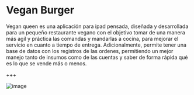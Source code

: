 # Vegan Burger

Vegan queen es una aplicación para ipad pensada, diseñada y desarrollada para un pequeño restaurante vegano con el objetivo tomar de una manera más agil y práctica las comandas y mandarlas a cocina, para mejorar el servicio en cuanto a tiempo de entrega.
Adicionalmente, permite tener una base de datos con los registros de las ordenes, permitiendo un mejor manejo tanto de insumos como de las cuentas y saber de forma rápida qué es lo que se vende más o menos.

+++

![image](https://user-images.githubusercontent.com/60665725/90863629-ff683980-e354-11ea-9825-b4eeaa8a1ba9.png)
